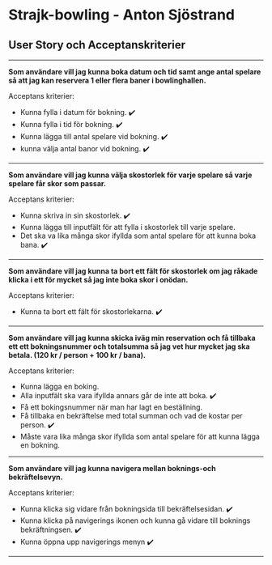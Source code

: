 # Strajk-bowling - Anton Sjöstrand

## User Story och Acceptanskriterier

_________________
**Som användare vill jag kunna boka datum och tid samt ange antal spelare så att jag kan reservera 1 eller flera baner i bowlinghallen.**

Acceptans kriterier: 
- Kunna fylla i datum för bokning. :heavy_check_mark:
- Kunna fylla i tid för bokning. :heavy_check_mark:
- Kunna lägga till antal spelare vid bokning. :heavy_check_mark:
- kunna välja antal banor vid bokning. :heavy_check_mark:
_________________
**Som användare vill jag kunna välja skostorlek för varje spelare så varje spelare får skor som passar.**

Acceptans kriterier:
- Kunna skriva in sin skostorlek. :heavy_check_mark:
- Kunna lägga till inputfält för att fylla i skostorlek till varje spelare. 
- Det ska va lika många skor ifyllda som antal spelare för att kunna boka bana. :heavy_check_mark:
_________________
**Som användare vill jag kunna ta bort ett fält för skostorlek om jag råkade klicka i ett för mycket så jag inte boka skor i onödan.**

Acceptans kriterier:
- Kunna ta bort ett fält för skostorlekarna. :heavy_check_mark:
_________________
**Som användare vill jag kunna skicka iväg min reservation och få tillbaka ett ett bokningsnummer och totalsumma så jag vet hur mycket jag ska betala. (120 kr / person + 100 kr / bana).**

Acceptans kriterier:
- Kunna lägga en boking.
- Alla inputfält ska vara ifyllda annars går de inte att boka. :heavy_check_mark:
- Få ett bokingsnummer när man har lagt en beställning. 
- Få tillbaka en bekräftelse med total summan och vad de kostar per person. :heavy_check_mark:
- Måste vara lika många skor ifyllda som antal spelare för att kunna lägga en bokning.
_________________
**Som användare vill jag kunna navigera mellan boknings-och bekräftelsevyn.**

Acceptans kriterier: 
- Kunna klicka sig vidare från bokningsida till bekräftelsesidan. :heavy_check_mark:
- Kunna klicka på navigerings ikonen och kunna gå vidare till boknings bekräftningsen. :heavy_check_mark:
- Kunna öppna upp navigerings menyn :heavy_check_mark:
_________________










